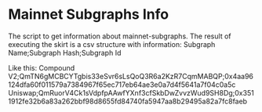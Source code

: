 # Mainnet Subgraphs Info
The script to get information about mainnet-subgraphs. The result of executing the skirt is a csv structure with information:
Subgraph Name;Subgraph Hash;Subgraph Id

Like this:
Compound V2;QmTN6gMCBCYTgbis33eSvr6sLsQoQ3R6a2KzR7CqmMABQP;0x4aa96124dfa60f011579a7384967f65ec717eb64ae3e0a7d4f5641a7f04c0a5c
Uniswap;QmRuorV4Ck1sVdpfpAAwfYXnf3cfSkbDwZvvzWud9SH8Dg;0x3511912fe32b6a83a262bbf98d8655fd84740fa5947aa8b29495a82a7fc8faeb
